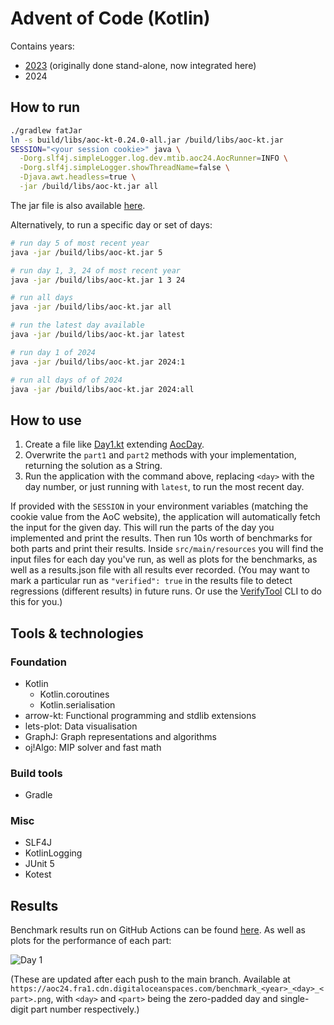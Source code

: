 # Advent of Code (Kotlin)

Contains years:

- [2023](https://github.com/mtib/aoc23) (originally done stand-alone, now integrated here)
- 2024

## How to run

```bash
./gradlew fatJar
ln -s build/libs/aoc-kt-0.24.0-all.jar /build/libs/aoc-kt.jar
SESSION="<your session cookie>" java \
  -Dorg.slf4j.simpleLogger.log.dev.mtib.aoc24.AocRunner=INFO \
  -Dorg.slf4j.simpleLogger.showThreadName=false \
  -Djava.awt.headless=true \
  -jar /build/libs/aoc-kt.jar all
```

The jar file is also available [here](https://aoc24.fra1.cdn.digitaloceanspaces.com/aoc-kt-latest-all.jar).

Alternatively, to run a specific day or set of days:

```bash
# run day 5 of most recent year
java -jar /build/libs/aoc-kt.jar 5

# run day 1, 3, 24 of most recent year
java -jar /build/libs/aoc-kt.jar 1 3 24

# run all days
java -jar /build/libs/aoc-kt.jar all

# run the latest day available
java -jar /build/libs/aoc-kt.jar latest

# run day 1 of 2024
java -jar /build/libs/aoc-kt.jar 2024:1

# run all days of of 2024
java -jar /build/libs/aoc-kt.jar 2024:all
```

## How to use

1. Create a file like [Day1.kt](src/main/kotlin/dev/mtib/aoc/aoc24/days/Day1.kt)
   extending [AocDay](src/main/kotlin/dev/mtib/aoc/day/AocDay.kt).
2. Overwrite the `part1` and `part2` methods with your implementation, returning the solution as a String.
3. Run the application with the command above, replacing `<day>` with the day number, or just running with `latest`, to
   run the most recent day.

If provided with the `SESSION` in your environment variables (matching the cookie value from the AoC website), the
application will automatically fetch the input for the given day.
This will run the parts of the day you implemented and print the results.
Then run 10s worth of benchmarks for both parts and print their results.
Inside `src/main/resources` you will find the input files for each day you've run, as well as plots for the benchmarks,
as well as a results.json file with all results ever recorded.
(You may want to mark a particular run as `"verified": true` in the results file to detect regressions (different
results) in future runs. Or use the [VerifyTool](src/main/kotlin/dev/mtib/aoc/VerifyTool.kt) CLI to do this for you.)

## Tools & technologies

### Foundation

- Kotlin
    - Kotlin.coroutines
    - Kotlin.serialisation
- arrow-kt: Functional programming and stdlib extensions
- lets-plot: Data visualisation
- GraphJ: Graph representations and algorithms
- oj!Algo: MIP solver and fast math

### Build tools

- Gradle

### Misc

- SLF4J
- KotlinLogging
- JUnit 5
- Kotest

## Results

Benchmark results run on GitHub Actions can be
found [here](https://aoc24.fra1.cdn.digitaloceanspaces.com/results_cleaned.json). As well as plots for the performance
of each part:

![Day 1](https://aoc24.fra1.cdn.digitaloceanspaces.com/benchmark_2024_01_1.png)

(These are updated after each push to the main branch. Available
at `https://aoc24.fra1.cdn.digitaloceanspaces.com/benchmark_<year>_<day>_<part>.png`, with `<day>` and `<part>` being
the
zero-padded day and single-digit part number respectively.)
